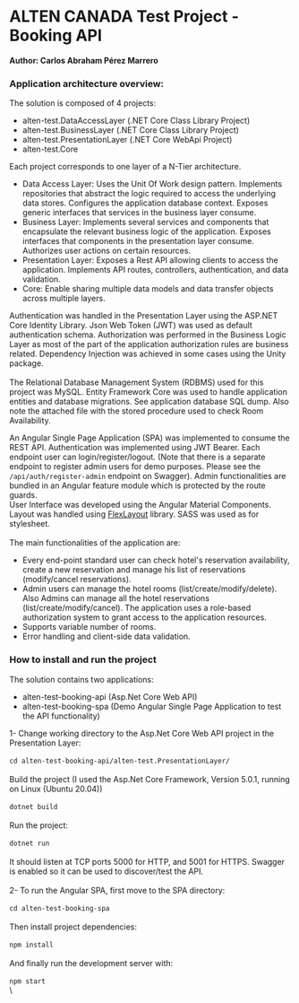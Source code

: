 # ALTEN CANADA Test Project - Booking API
**Author: Carlos Abraham Pérez Marrero**
### Application architecture overview:
The solution is composed of 4 projects:
- alten-test.DataAccessLayer (.NET Core Class Library Project)
- alten-test.BusinessLayer (.NET Core Class Library Project)
- alten-test.PresentationLayer (.NET Core WebApi Project)
- alten-test.Core

Each project corresponds to one layer of a N-Tier architecture.
- Data Access Layer: Uses the Unit Of Work design pattern. Implements repositories that abstract the logic required to access the underlying data stores. Configures the application database context. Exposes generic interfaces that services in the business layer consume.
- Business Layer: Implements several services and components that encapsulate the relevant business logic of the application. Exposes interfaces that components in the presentation layer consume. Authorizes user actions on certain resources.
- Presentation Layer: Exposes a Rest API allowing clients to access the application. Implements API routes, controllers, authentication, and data validation.
- Core: Enable sharing multiple data models and data transfer objects across multiple layers.

Authentication was handled in the Presentation Layer using the ASP.NET Core Identity Library. Json Web Token (JWT) was used as default authentication schema.
Authorization was performed in the Business Logic Layer as most of the part of the application authorization rules are business related.
Dependency Injection was achieved in some cases using the Unity package.
\
\
The Relational Database Management System (RDBMS) used for this project was MySQL. Entity Framework Core was used to handle application entities and database migrations. See application database SQL dump. Also note the attached file with the stored procedure used to check Room Availability.

An Angular Single Page Application (SPA) was implemented to consume the REST API. Authentication was implemented using JWT Bearer. Each endpoint user can login/register/logout. (Note that there is a separate endpoint to register admin users for demo purposes. Please see the `/api/auth/register-admin` endpoint on Swagger).
Admin functionalities are bundled in an Angular feature module which is protected by the route guards.\
User Interface was developed using the Angular Material Components. Layout was handled using [FlexLayout](https://github.com/angular/flex-layout/wiki) library. SASS was used as for stylesheet. 
\
\
The main functionalities of the application are:
- Every end-point standard user can check hotel's reservation availability, create a new reservation and manage his list of reservations (modify/cancel reservations).
- Admin users can manage the hotel rooms (list/create/modify/delete). Also Admins can manage all the hotel reservations (list/create/modify/cancel). The application uses a role-based authorization system to grant access to the application resources.
- Supports variable number of rooms.  
- Error handling and client-side data validation.


### How to install and run the project
The solution contains two applications:
- alten-test-booking-api (Asp.Net Core Web API)
- alten-test-booking-spa (Demo Angular Single Page Application to test the API functionality)

1- Change working directory to the Asp.Net Core Web API project in the Presentation Layer:\
\
`cd alten-test-booking-api/alten-test.PresentationLayer/`\
\
Build the project (I used the Asp.Net Core Framework, Version 5.0.1, running on Linux (Ubuntu 20.04))\
\
`dotnet build`\
\
Run the project:\
\
`dotnet run`\
\
It should listen at TCP ports 5000 for HTTP, and 5001 for HTTPS. Swagger is enabled so it can be used to discover/test the API.\
\
2- To run the Angular SPA, first move to the SPA directory:\
\
`cd alten-test-booking-spa`\
\
Then install project dependencies:\
\
`npm install`\
\
And finally run the development server with:\
\
`npm start`\
\


